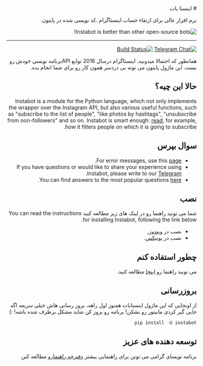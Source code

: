 <div dir="rtl" style="direction:rtl;text-align:right">
# اینستا بات

نرم افزار عالی برای ارتقاء حساب اینستاگرام .کد نویسی شده در پایتون.

![Instabot is better than other open-source bots!](../img/instabot_3_bots.png "Instabot is better than other open-source bots!")

___
[![Telegram Chat](https://img.shields.io/badge/chat%20on-Telegram-blue.svg)](https://t.me/joinchat/AAAAAEHxHAtKhKo4X4r7xg)
[![Build Status](https://travis-ci.org/instagrambot/instabot.svg?branch=master)](https://travis-ci.org/instagrambot/instabot)

همانطور که احتمالا میدونید، اینستاگرام درسال 2016 توابع APIبرنامه نویسی خودش رو بست. این ماژول پایتون می تونه بی دردسر همون کار رو برای شما انجام بده.

## حالا این چیه؟

Instabot is a module for the Python language, which not only implements the wrapper over the Instagram API, but also various useful functions, such as "subscribe to the list of people", "like photos by hashtags", "unsubscribe from non-followers" and so on. Instabot is smart enough: [read](Filtration.md), for example, how it filters people on which it is going to subscribe.

## سوال بپرس

* For error messages, use this [page](https://github.com/instagrambot/instabot/issues).
* If you have questions or would like to share your experience using Instabot, please write to our [Telegram](https://t.me/instabotproject).
* You can find answers to the most popular questions [here](FAQ.md).

## نصب
شما می تونید راهنما رو در لینک های زیر مطالعه کنید
You can read the instructions for installing Instabot, following the link below.
* نصب در [ویندوز](Installation_on_Windows.md),
* نصب در [یونیکس](Installation_on_Unix.md).

## چطور استفاده کنم

می تونید راهنما رو  [اینجا](How_to_use.md) مطالعه کنید.

## بروزرسانی

از اونجایی که این ماژول اینستابات همنوز اول راهه، بروز رسانی هاش خیلی سریعه اگه جایی گیر کردی مانیتور رو نشکن! برنامه رو بروز کن شاید مشکل برطرف شده باشه! :)

``` python
pip install -U instabot
```

## توسعه دهنده های عزیز

برنامه نویسای گرامی می تونن برای راهنمایی بیشتر  [دفترچه راهنما](For_developers.md)رو مطالعه کنن
</div>